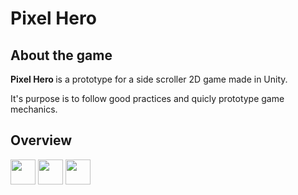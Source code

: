 <div class="col-10 mx-auto">
    <div class="row">
        <h1 class="mx-auto mt-5">
            Pixel Hero
        </h1>
    </div>
</div>

## About the game
<strong> Pixel Hero </strong> is a prototype for a side scroller 2D game made in Unity.

It's purpose is to follow good practices and quicly prototype game mechanics.

## Overview

<img src="https://github.com/AlanCebohin/PixelHero2D/tree/main/Assets/Gifs/PixelHeroGif1)" width="40" height="40" />
<img src="https://github.com/AlanCebohin/PixelHero2D/tree/main/Assets/Gifs/PixelHeroGif2)" width="40" height="40" />
<img src="https://github.com/AlanCebohin/PixelHero2D/tree/main/Assets/Gifs/PixelHeroGif3)" width="40" height="40" />
